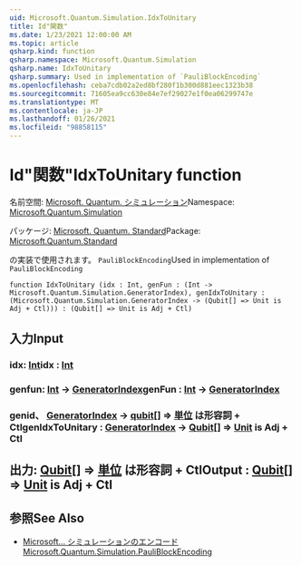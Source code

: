 ```yaml
---
uid: Microsoft.Quantum.Simulation.IdxToUnitary
title: Id"関数"
ms.date: 1/23/2021 12:00:00 AM
ms.topic: article
qsharp.kind: function
qsharp.namespace: Microsoft.Quantum.Simulation
qsharp.name: IdxToUnitary
qsharp.summary: Used in implementation of `PauliBlockEncoding`
ms.openlocfilehash: ceba7cdb02a2ed8bf280f1b300d881eec1323b38
ms.sourcegitcommit: 71605ea9cc630e84e7ef29027e1f0ea06299747e
ms.translationtype: MT
ms.contentlocale: ja-JP
ms.lasthandoff: 01/26/2021
ms.locfileid: "98858115"
---
```

# <a name="idxtounitary-function"></a><span data-ttu-id="4e009-102">Id"関数"</span><span class="sxs-lookup"><span data-stu-id="4e009-102">IdxToUnitary function</span></span>

<span data-ttu-id="4e009-103">名前空間: [Microsoft. Quantum. シミュレーション](xref:Microsoft.Quantum.Simulation)</span><span class="sxs-lookup"><span data-stu-id="4e009-103">Namespace: [Microsoft.Quantum.Simulation](xref:Microsoft.Quantum.Simulation)</span></span>

<span data-ttu-id="4e009-104">パッケージ: [Microsoft. Quantum. Standard](https://nuget.org/packages/Microsoft.Quantum.Standard)</span><span class="sxs-lookup"><span data-stu-id="4e009-104">Package: [Microsoft.Quantum.Standard](https://nuget.org/packages/Microsoft.Quantum.Standard)</span></span>


<span data-ttu-id="4e009-105">の実装で使用されます。 `PauliBlockEncoding`</span><span class="sxs-lookup"><span data-stu-id="4e009-105">Used in implementation of `PauliBlockEncoding`</span></span>

```qsharp
function IdxToUnitary (idx : Int, genFun : (Int -> Microsoft.Quantum.Simulation.GeneratorIndex), genIdxToUnitary : (Microsoft.Quantum.Simulation.GeneratorIndex -> (Qubit[] => Unit is Adj + Ctl))) : (Qubit[] => Unit is Adj + Ctl)
```


## <a name="input"></a><span data-ttu-id="4e009-106">入力</span><span class="sxs-lookup"><span data-stu-id="4e009-106">Input</span></span>

### <a name="idx--int"></a><span data-ttu-id="4e009-107">idx: [Int](xref:microsoft.quantum.lang-ref.int)</span><span class="sxs-lookup"><span data-stu-id="4e009-107">idx : [Int](xref:microsoft.quantum.lang-ref.int)</span></span>




### <a name="genfun--int---generatorindex"></a><span data-ttu-id="4e009-108">genfun: [Int](xref:microsoft.quantum.lang-ref.int) -> [GeneratorIndex](xref:Microsoft.Quantum.Simulation.GeneratorIndex)</span><span class="sxs-lookup"><span data-stu-id="4e009-108">genFun : [Int](xref:microsoft.quantum.lang-ref.int) -> [GeneratorIndex](xref:Microsoft.Quantum.Simulation.GeneratorIndex)</span></span>




### <a name="genidxtounitary--generatorindex---qubit--unit--is-adj--ctl"></a><span data-ttu-id="4e009-109">genid、 [GeneratorIndex](xref:Microsoft.Quantum.Simulation.GeneratorIndex) -> [qubit](xref:microsoft.quantum.lang-ref.qubit)[] => [単位](xref:microsoft.quantum.lang-ref.unit)  は形容詞 + Ctl</span><span class="sxs-lookup"><span data-stu-id="4e009-109">genIdxToUnitary : [GeneratorIndex](xref:Microsoft.Quantum.Simulation.GeneratorIndex) -> [Qubit](xref:microsoft.quantum.lang-ref.qubit)[] => [Unit](xref:microsoft.quantum.lang-ref.unit)  is Adj + Ctl</span></span>





## <a name="output--qubit--unit--is-adj--ctl"></a><span data-ttu-id="4e009-110">出力: [Qubit](xref:microsoft.quantum.lang-ref.qubit)[] => [単位](xref:microsoft.quantum.lang-ref.unit)  は形容詞 + Ctl</span><span class="sxs-lookup"><span data-stu-id="4e009-110">Output : [Qubit](xref:microsoft.quantum.lang-ref.qubit)[] => [Unit](xref:microsoft.quantum.lang-ref.unit)  is Adj + Ctl</span></span>



## <a name="see-also"></a><span data-ttu-id="4e009-111">参照</span><span class="sxs-lookup"><span data-stu-id="4e009-111">See Also</span></span>

- [<span data-ttu-id="4e009-112">Microsoft... シミュレーションのエンコード</span><span class="sxs-lookup"><span data-stu-id="4e009-112">Microsoft.Quantum.Simulation.PauliBlockEncoding</span></span>](xref:Microsoft.Quantum.Simulation.PauliBlockEncoding)